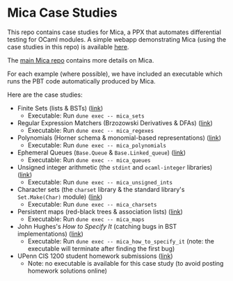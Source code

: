 # Mica Case Studies

This repo contains case studies for Mica, a PPX that automates differential testing for OCaml modules. 
A simple webapp demonstrating Mica (using the case studies in this repo) is available [here](https://ngernest.github.io/mica/demo.html). 

The [main Mica repo](https://github.com/ngernest/mica) contains more details on Mica.

For each example (where possible), we have included an executable which runs the PBT code automatically produced by Mica.

Here are the case studies:
- Finite Sets (lists & BSTs)  ([link](./lib/sets/))
  - Executable: Run `dune exec -- mica_sets`
- Regular Expression Matchers (Brzozowski Derivatives & DFAs) ([link](./lib/regexes/))
  - Executable: Run `dune exec -- mica_regexes`
- Polynomials (Horner schema & monomial-based representations) ([link](./lib/polynomials/))
  - Executable: Run `dune exec -- mica_polynomials`
- Ephemeral Queues (`Base.Queue` & `Base.Linked_queue`) ([link](./lib/queues/))
  - Executable: Run `dune exec -- mica_queues`
- Unsigned integer arithmetic (the `stdint` and `ocaml-integer` libraries) ([link](./lib/unsigned_ints/))
  - Executable: Run `dune exec -- mica_unsigned_ints`
- Character sets (the `charset` library & the standard library's `Set.Make(Char)` module) ([link](./lib/charsets/))
  - Executable: Run `dune exec -- mica_charsets`
- Persistent maps (red-black trees & association lists) ([link](./lib/maps/))
  - Executable: Run `dune exec -- mica_maps`
- John Hughes's *How to Specify It* (catching bugs in BST implementations) ([link](./lib/how_to_specify_it/))
  - Executable: Run `dune exec -- mica_how_to_specify_it` (note: the executable will terminate after finding the first bug)
- UPenn CIS 1200 student homework submissions ([link](./lib/student_submissions/))
  - Note: no executable is available for this case study (to avoid posting homework solutions online)

